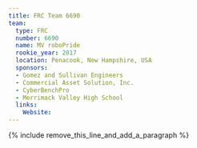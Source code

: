 ```yaml
---
title: FRC Team 6690
team:
  type: FRC
  number: 6690
  name: MV roboPride
  rookie_year: 2017
  location: Penacook, New Hampshire, USA
  sponsors:
  - Gomez and Sullivan Engineers
  - Commercial Asset Solution, Inc.
  - CyberBenchPro
  - Merrimack Valley High School
  links:
    Website:
---
```


{% include remove_this_line_and_add_a_paragraph %}